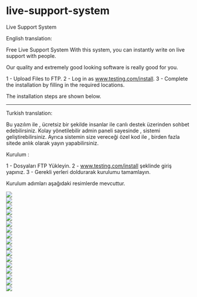 # live-support-system
 Live Support System
 
 
 
English translation:  
 
Free Live Support System
With this system, you can instantly write on live support with people.

Our quality and extremely good looking software is really good for you.

1 - Upload Files to FTP.
2 - Log in as www.testing.com/install.
3 - Complete the installation by filling in the required locations.

The installation steps are shown below.

<hr>

Turkish translation: 

Bu yazılım ile , ücretsiz bir şekilde insanlar ile canlı destek üzerinden sohbet edebilirsiniz. Kolay yönetilebilir admin paneli sayesinde , sistemi geliştirebilirsiniz. Ayrıca sistemin size vereceği özel kod ile , birden fazla sitede anlık olarak yayın yapabilirsiniz.


Kurulum : 

1 - Dosyaları FTP Yükleyin.
2 - www.testing.com/install şeklinde giriş yapınız. 
3 - Gerekli yerleri doldurarak kurulumu tamamlayın. 

Kurulum adımları aşağıdaki resimlerde mevcuttur.


<img src="https://image.prntscr.com/image/IIZAC_dmR5OcK-2hGJQxGg.png"></br>
<img src="https://image.prntscr.com/image/TWfQMrQ6R6WoQeftzaHJ3g.png"></br>
<img src="https://image.prntscr.com/image/Xk5oHqSAR4iv5yA6JzcFCg.png"></br>
<img src="https://image.prntscr.com/image/SmP--ICERrmPldm2YQa-Qw.png"></br>
<img src="https://image.prntscr.com/image/27M7rUX5Shux7i9rMWyIXg.png"></br>
<img src="https://image.prntscr.com/image/JQrdD3WVRZ6YVPyKAZan4g.png"></br>
<img src="https://image.prntscr.com/image/2ydOMLpaQ2mGHNUxF13RWw.png"></br>
<img src="https://image.prntscr.com/image/mVOFfFe6Qb6mAVWNFc2rGw.png"></br>
<img src="https://image.prntscr.com/image/9zxUmgjjTz241Nd634B4dw.png"></br>
<img src="https://image.prntscr.com/image/edUPwSccTXKzmwJ_5CEkAw.png"></br>
<img src="https://image.prntscr.com/image/dzOCEMyeQ7ew5Bu5sSaDUw.png"></br>
<img src="https://image.prntscr.com/image/B8O_xtBGQz_Z7RHPntO0-A.png"></br>
<img src="https://image.prntscr.com/image/4mKKR8kvRHamndX3EpyURQ.png"></br>
<img src="https://image.prntscr.com/image/-Pm24TjFQ46tDVg7AoAftQ.png"></br>
<img src="https://image.prntscr.com/image/bid667IgTT_mt0Mi1gRr1w.png"></br>
<img src="https://image.prntscr.com/image/WZ7qrcVITXi7AG7_P5fg1g.png"></br>
<img src="https://image.prntscr.com/image/jPkkL3EwT4K0iawCshJDxQ.png"></br>
